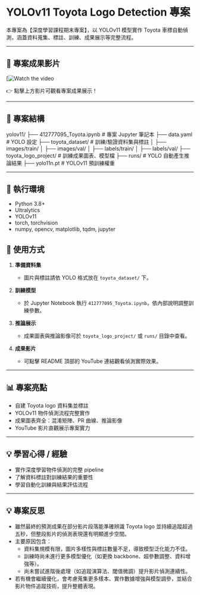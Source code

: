 # YOLOv11 Toyota Logo Detection 專案

本專案為【深度學習課程期末專案】，以 YOLOv11 模型實作 Toyota 車標自動偵測，涵蓋資料蒐集、標註、訓練、成果展示等完整流程。

---

## 🎥 專案成果影片

[![Watch the video](https://www.youtube.com/watch?v=JRGKaWM_o38)

👉 點擊上方影片可觀看專案成果展示！

---

## 📁 專案結構
yolov11/
├── 412777095_Toyota.ipynb # 專案 Jupyter 筆記本
├── data.yaml # YOLO 設定
├── toyota_dataset/ # 訓練/驗證資料集與標註
│ ├── images/train/
│ ├── images/val/
│ ├── labels/train/
│ ├── labels/val/
├── toyota_logo_project/ # 訓練成果圖表、模型檔
├── runs/ # YOLO 自動產生推論結果
├── yolo11n.pt # YOLOv11 預訓練權重

---

## 🧰 執行環境

- Python 3.8+
- Ultralytics
- YOLOv11
- torch, torchvision
- numpy, opencv, matplotlib, tqdm, jupyter


## 🚀 使用方式

1. **準備資料集**
    - 圖片與標註請依 YOLO 格式放在 `toyota_dataset/` 下。

2. **訓練模型**
    - 於 Jupyter Notebook 執行 `412777095_Toyota.ipynb`，依內部說明調整訓練參數。

3. **推論展示**
    - 成果圖表與推論影像可於 `toyota_logo_project/` 或 `runs/` 目錄中查看。

4. **成果影片**
    - 可點擊 README 頂部的 YouTube 連結觀看偵測實際效果。

---

## 📊 專案亮點

- 自建 Toyota logo 資料集並標註
- YOLOv11 物件偵測流程完整實作
- 成果圖表齊全：混淆矩陣、PR 曲線、推論影像
- YouTube 影片直觀展示專案實力

---

## 💡 學習心得 / 經驗

- 實作深度學習物件偵測的完整 pipeline
- 了解資料標註對訓練結果的重要性
- 學習自動化訓練與結果評估流程

---
## 💡 專案反思

- 雖然最終的預測成果在部分影片段落能準確辨識 Toyota logo 並持續追蹤超過五秒，但整段影片的偵測表現還有明顯進步空間。
- 主要原因包含：
    - 資料集規模有限，圖片多樣性與標註數量不足，導致模型泛化能力不佳。
    - 訓練時尚未進行更多模型優化（如更換 backbone、超參數調整、資料增強等）。
    - 尚未嘗試進階後處理（如追蹤演算法、閾值微調）提升影片偵測連續性。
- 若有機會繼續優化，會考慮蒐集更多樣本、實作數據增強與模型調參，並結合影片物件追蹤技術，提升整體表現。







